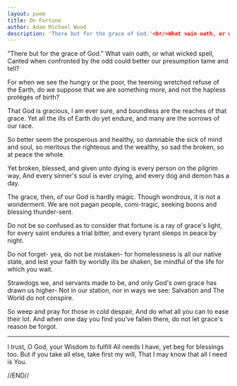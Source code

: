 ```yaml
---
layout: poem
title: On Fortune
author: Adam Michael Wood
description: 'There but for the grace of God.'<br/>What vain oath, or what wicked spell,<br/>Canted when confronted by the odd<br/>could better our presumption tame and tell?
---
```


"There but for the grace of God."
What vain oath, or what wicked spell,
Canted when confronted by the odd
could better our presumption tame and tell?

For when we see the hungry or the poor,
the teeming wretched refuse of the Earth,
do we suppose that we are something more,
and not the hapless protégés of birth?

That God is gracious, I am ever sure,
and boundless are the reaches of that grace.
Yet all the ills of Earth do yet endure,
and many are the sorrows of our race.

So better seem the prosperous and healthy,
so damnable the sick of mind and soul,
so meritous the righteous and the wealthy,
so sad the broken, so at peace the whole.

Yet broken, blessed, and given unto dying
is every person on the pilgrim way,
And every sinner's soul is ever crying,
and every dog and demon has a day.

The grace, then, of our God is hardly magic.
Though wondrous, it is not a wonderment.
We are not pagan people, comi-tragic,
seeking boons and blessing thunder-sent.

Do not be so confused as to consider
that fortune is a ray of grace's light,
for every saint endures a trial bitter,
and every tyrant sleeps in peace by night.

Do not forget- yea, do not be mistaken-
for homelessness is all our native state,
and lest your faith by worldly ills be shaken,
be mindful of the life for which you wait.

Strawdogs we, and servants made to be,
and only God's own grace has drawn us higher-
Not in our station, nor in ways we see:
Salvation and The World do not conspire.

So weep and pray for those in cold despair,
And do what all you can to ease their lot.
And when one day you find you've fallen there,
do not let grace's reason be forgot.

-------

I trust, O God, your Wisdom to fulfill
All needs I have, yet beg for blessings too.
But if you take all else, take first my will,
That I may know that all I need is You.

//END//
